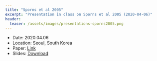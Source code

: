 ```yaml
---
title: "Sporns et al 2005"
excerpt: "Presentation in class on Sporns et al 2005 (2020-04-06)"
header:
  teaser: /assets/images/presentations-sporns2005.png
---
```

- Date: 2020.04.06
- Location: Seoul, South Korea
- Paper: [Link](https://doi.org/10.1371/journal.pcbi.0010042)
- Slides: [Download](/assets/pdfs/present-sporns2005.pdf)
